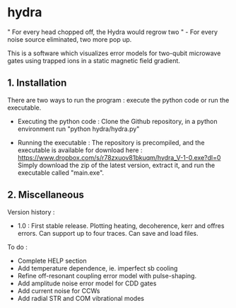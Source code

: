 # hydra

" For every head chopped off, the Hydra would regrow two " - For every noise source eliminated, two more pop up.

This is a software which visualizes error models for two-qubit microwave gates using trapped ions in a static magnetic field gradient.


## 1. Installation 

There are two ways to run the program : execute the python code or run the executable.

   - Executing the python code : Clone the Github repository, in a python environment run "python hydra/hydra.py"

   - Running the executable : The repository is precompiled, and the executable is available for download here : https://www.dropbox.com/s/r78zxuov81bkuqm/hydra_V-1-0.exe?dl=0 
Simply download the zip of the latest version, extract it, and run the executable called "main.exe".


## 2. Miscellaneous

Version history : 

  - 1.0 : First stable release. Plotting heating, decoherence, kerr and offres errors. Can support up to four traces. Can save and load files. 

To do : 
  
  - Complete HELP section
  - Add temperature dependence, ie. imperfect sb cooling
  - Refine off-resonant coupling error model with pulse-shaping.
  - Add amplitude noise error model for CDD gates
  - Add current noise for CCWs
  - Add radial STR and COM vibrational modes

